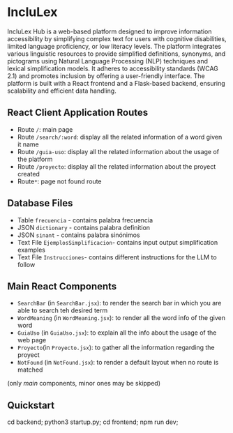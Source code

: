 # IncluLex

IncluLex Hub is a web-based platform designed to improve information accessibility by simplifying complex text for users with cognitive disabilities, limited language proficiency, or low literacy levels. The platform integrates various linguistic resources to provide simplified definitions, synonyms, and pictograms using Natural Language Processing (NLP) techniques and lexical simplification models. It adheres to accessibility standards (WCAG 2.1) and promotes inclusion by offering a user-friendly interface. The platform is built with a React frontend and a Flask-based backend, ensuring scalability and efficient data handling.

## React Client Application Routes

- Route `/`: main page
- Route `/search/:word`: display all the related information of a word given it name
- Route `/guia-uso`: display all the related information about the usage of the platform
- Route `/proyecto`: display all the related information about the proyect created
- Route`*`: page not found route

## Database Files

- Table `frecuencia` - contains palabra frecuencia
- JSON `dictionary` - contains palabra definition
- JSON `sinant` - contains palabra sinónimos
- Text File `EjemplosSimplificacion`- contains input output simplification examples
- Text File `Instrucciones`- contains different instructions for the LLM to follow

## Main React Components

- `SearchBar` (in `SearchBar.jsx`): to render the search bar in which you are able to search teh desired term
- `WordMeaning` (in `WordMeaning.jsx`): to render all the word info of the given word
- `GuiaUso` (in `GuiaUso.jsx`): to explain all the info about the usage of the web page
- `Proyecto`(in `Proyecto.jsx`): to gather all the information regarding the proyect
- `NotFound` (in `NotFound.jsx`):  to render a default layout when no route is matched

(only _main_ components, minor ones may be skipped)

## Quickstart

cd backend; python3 startup.py;
cd frontend; npm run dev;
